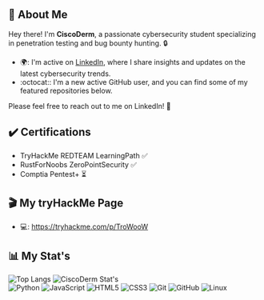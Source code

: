 ## :wave: About Me

Hey there! I'm **CiscoDerm**, a passionate cybersecurity student specializing in penetration testing and bug bounty hunting. :lock:

- 🌍: I'm active on [LinkedIn](https://www.linkedin.com/in/maxim-dufosse-0710b5220/), where I share insights and updates on the latest cybersecurity trends.
- :octocat:: I'm a new active GitHub user, and you can find some of my featured repositories below.

Please feel free to reach out to me on LinkedIn! :rocket:

## :heavy_check_mark: Certifications

- TryHackMe REDTEAM LearningPath :white_check_mark:
- RustForNoobs ZeroPointSecurity :white_check_mark:
- Comptia Pentest+ :hourglass_flowing_sand:

## :clapper: My tryHackMe Page

- 💻: https://tryhackme.com/p/TroWooW

## 📊 My Stat's

![Top Langs](https://github-readme-stats.vercel.app/api/top-langs/?username=CiscoDerm&hide_progress=vue)  ![CiscoDerm Stat's](https://github-readme-stats.vercel.app/api?username=CiscoDerm&show_icons=true&theme=vue)    
![Python](https://img.shields.io/badge/-Python-black?style=flat-square&logo=Python)
![JavaScript](https://img.shields.io/badge/-JavaScript-black?style=flat-square&logo=javascript)
![HTML5](https://img.shields.io/badge/-HTML5-E34F26?style=flat-square&logo=html5&logoColor=white)
![CSS3](https://img.shields.io/badge/-CSS3-1572B6?style=flat-square&logo=css3)
![Git](https://img.shields.io/badge/-Git-black?style=flat-square&logo=git)
![GitHub](https://img.shields.io/badge/-GitHub-181717?style=flat-square&logo=github)
![Linux](https://img.shields.io/badge/Linux-FCC624?style=flat-square&logo=linux&logoColor=black)
